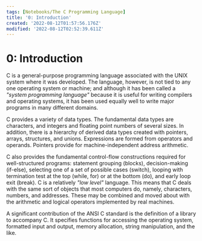 ```yaml
---
tags: [Notebooks/The C Programming Language]
title: '0: Introduction'
created: '2022-08-12T01:57:56.176Z'
modified: '2022-08-12T02:52:39.611Z'
---
```


# 0: Introduction

C is a general-purpose programming language associated with the UNIX system where it was developed. The language, however, is not tied to any one operating system or machine; and although it has been called a _"system programming language"_ because it is useful for writing compilers and operating systems, it has been used equally well to write major programs in many different domains.

C provides a variety of data types. The fundamental data types are characters, and integers and floating point numbers of several sizes. In addition, there is a hierarchy of derived data types created with pointers, arrays, structures, and unions. Expressions are formed from operators and operands. Pointers provide for machine-independent address arithmetic.

C also provides the fundamental control-flow constructions required for well-structured programs: statement grouping (blocks), decision-making (if-else), selecting one of a set of possible cases (switch), looping with termination test at the top (while, for) or at the bottom (do), and early loop exit (break).
C is a relatively _"low level"_ language. This means that C deals with the same sort of objects that most computers do, namely, characters, numbers, and addresses. These may be combined and moved about with the arithmetic and logical operators implemented by real machines.

A significant contribution of the ANSI C standard is the definition of a library to accompany C. It specifies functions for accessing the operating system, formatted input and output, memory allocation, string manipulation, and the like.





